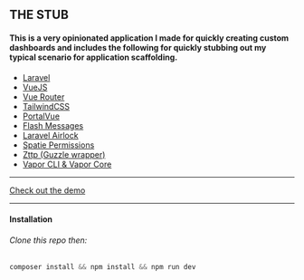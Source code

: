 ## THE STUB
#### This is a very opinionated application I made for quickly creating custom dashboards and includes the following for quickly stubbing out my typical scenario for application scaffolding.

* [Laravel](https://laravel.com)
* [VueJS](https://vuejs.org)
* [Vue Router](https://router.vuejs.org)
* [TailwindCSS](https://tailwindcss.com)
* [PortalVue](https://github.com/LinusBorg/portal-vue)
* [Flash Messages](https://laravel-news.com/building-a-flash-message-component-with-vue-js-and-tailwind-css)
* [Laravel Airlock](https://laravel.com/docs/master/airlock)
* [Spatie Permissions](https://github.com/spatie/laravel-permission)
* [Zttp (Guzzle wrapper)](https://github.com/kitetail/zttp)
* [Vapor CLI & Vapor Core](https://docs.vapor.build/1.0/introduction.html)

___
[Check out the demo](https://moonlit-paris-9mhlm6kbgbkv.vapor-farm-b1.com/)
___
#### Installation

###### Clone this repo then:
```javascript
composer install && npm install && npm run dev
```
